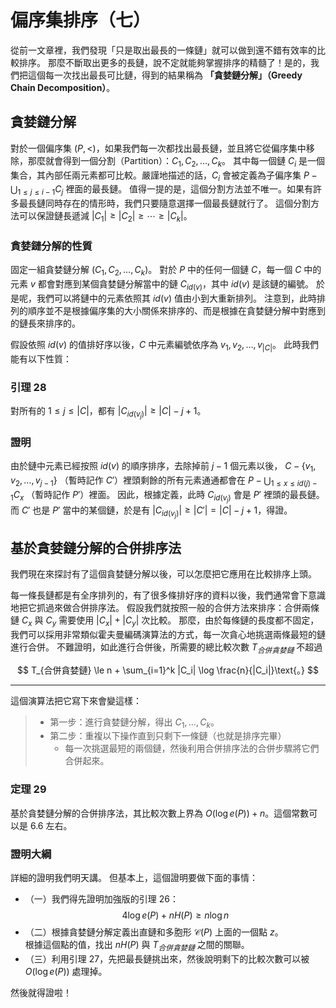 # 偏序集排序（七）

從前一文章裡，我們發現「只是取出最長的一條鏈」就可以做到還不錯有效率的比較排序。
那麼不斷取出更多的長鏈，說不定就能夠掌握排序的精髓了！是的，我們把這個每一次找出最長可比鏈，得到的結果稱為 **「貪婪鏈分解」（Greedy Chain Decomposition）**。

## 貪婪鏈分解

對於一個偏序集 $(P, <)$，如果我們每一次都找出最長鏈，並且將它從偏序集中移除，那麼就會得到一個分割（Partition）：$C_1, C_2, \ldots, C_k$。
其中每一個鏈 $C_i$ 是一個集合，其內部任兩元素都可比較。嚴謹地描述的話，$C_i$ 會被定義為子偏序集 $P-\bigcup_{1\le j\le i-1} C_j$ 裡面的最長鏈。
值得一提的是，這個分割方法並不唯一。如果有許多最長鏈同時存在的情形時，我們只要隨意選擇一個最長鏈就行了。
這個分割方法可以保證鏈長遞減 $|C_1| \ge |C_2| \ge \cdots \ge |C_k|$。

### 貪婪鏈分解的性質

固定一組貪婪鏈分解 $(C_1, C_2, \ldots, C_k)$。
對於 $P$ 中的任何一個鏈 $C$，每一個 $C$ 中的元素 $v$ 都會對應到某個貪婪鏈分解當中的鏈 $C_{id(v)}$，其中 $id(v)$ 是該鏈的編號。
於是呢，我們可以將鏈中的元素依照其 $id(v)$ 值由小到大重新排列。
注意到，此時排列的順序並不是根據偏序集的大小關係來排序的、而是根據在貪婪鏈分解中對應到的鏈長來排序的。

假設依照 $id(v)$ 的值排好序以後，$C$ 中元素編號依序為 $v_1, v_2, \ldots, v_{|C|}$。
此時我們能有以下性質：

### 引理 28

對所有的 $1\le j \le |C|$，都有 $|C_{id(v_j)}| \ge |C| - j + 1$。

### 證明

由於鏈中元素已經按照 $id(v)$ 的順序排序，去除掉前 $j-1$ 個元素以後，
$C-\{v_1, v_2, \ldots, v_{j-1}\}$ （暫時記作 $C'$）裡頭剩餘的所有元素通通都會在 $P-\bigcup_{1\le x\le id(j)-1} C_{x}$ （暫時記作 $P'$）裡面。
因此，根據定義，此時 $C_{id(v_j)}$ 會是 $P'$ 裡頭的最長鏈。而 $C'$ 也是 $P'$ 當中的某個鏈，於是有 $|C_{id(v_j)}| \ge |C'| = |C| - j + 1$，得證。

## 基於貪婪鏈分解的合併排序法

我們現在來探討有了這個貪婪鏈分解以後，可以怎麼把它應用在比較排序上頭。

每一條長鏈都是有全序排列的，有了很多條排好序的資料以後，我們通常會下意識地把它抓過來做合併排序法。
假設我們就按照一般的合併方法來排序：合併兩條鏈 $C_x$ 與 $C_y$ 需要使用 $|C_x|+|C_y|$ 次比較。
那麼，由於每條鏈的長度都不固定，我們可以採用非常類似霍夫曼編碼演算法的方式，每一次貪心地挑選兩條最短的鏈進行合併。
不難證明，如此進行合併後，所需要的總比較次數 $T_{合併貪婪鏈}$ 不超過

$$
T_{合併貪婪鏈} \le n + \sum_{i=1}^k |C_i| \log \frac{n}{|C_i|}\text{。}
$$

----- 

這個演算法把它寫下來會變這樣：

> * 第一步：進行貪婪鏈分解，得出 $C_1, \ldots, C_k$。
> * 第二步：重複以下操作直到只剩下一條鏈（也就是排序完畢）
>   * 每一次挑選最短的兩個鏈，然後利用合併排序法的合併步驟將它們合併起來。

### 定理 29

基於貪婪鏈分解的合併排序法，其比較次數上界為 $O(\log e(P)) + n$。這個常數可以是 6.6 左右。


### 證明大綱

詳細的證明我們明天講。
但基本上，這個證明要做下面的事情：  
* （一）我們得先證明加強版的引理 26：
$$4\log e(P) + nH(P) \ge n\log n$$
* （二）根據貪婪鏈分解定義出直鏈和多胞形 $\mathcal{C}(P)$ 上面的一個點 $z$。  
根據這個點的值，找出 $nH(P)$ 與 $T_{合併貪婪鏈}$ 之間的關聯。  
* （三）利用引理 27，先把最長鏈挑出來，然後說明剩下的比較次數可以被 $O(\log e(P))$ 處理掉。

然後就得證啦！
